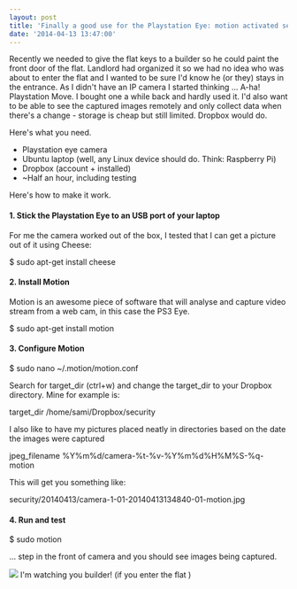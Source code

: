 ```yaml
---
layout: post
title: 'Finally a good use for the Playstation Eye: motion activated security camera'
date: '2014-04-13 13:47:00'
---
```


Recently we needed to give the flat keys to a builder so he could paint the front door of the flat. Landlord had organized it so we had no idea who was about to enter the flat and I wanted to be sure I'd know he (or they) stays in the entrance. As I didn't have an IP camera I started thinking ... 
A-ha! Playstation Move. I bought one a while back and hardly used it. I'd also want to be able to see the captured images remotely and only collect data when there's a change - storage is cheap but still limited. Dropbox would do. 

Here's what you need. 

* Playstation eye camera
* Ubuntu laptop (well, any Linux device should do. Think: Raspberry Pi)
* Dropbox (account + installed)
* ~Half an hour, including testing

Here's how to make it work.

#### 1\. Stick the Playstation Eye to an USB port of your laptop

For me the camera worked out of the box, I tested that I can get a picture out of it using Cheese: 

$ sudo apt-get install cheese 

#### 2\. Install Motion

Motion is an awesome piece of software that will analyse and capture video stream from a web cam, in this case the PS3 Eye. 

$ sudo apt-get install motion 

#### 3\. Configure Motion

$ sudo nano ~/.motion/motion.conf 

Search for target_dir (ctrl+w) and change the target_dir to your Dropbox directory. Mine for example is: 

target_dir /home/sami/Dropbox/security 

I also like to have my pictures placed neatly in directories based on the date the images were captured 

jpeg_filename %Y%m%d/camera-%t-%v-%Y%m%d%H%M%S-%q-motion 

This will get you something like: 

security/20140413/camera-1-01-20140413134840-01-motion.jpg 

#### 4\. Run and test

$ sudo motion 

... step in the front of camera and you should see images being captured. 

![](http://3.bp.blogspot.com/-SribxpT8cdU/U0qSuNk0jxI/AAAAAAAAM0c/4Pzyl6bRK5o/s1600/pseye.jpg) 
I'm watching you builder! (if you enter the flat )